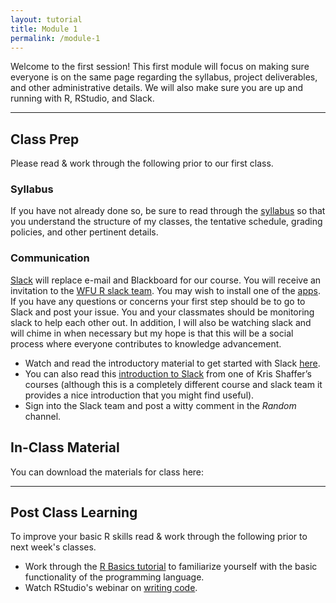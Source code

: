 ```yaml
---
layout: tutorial
title: Module 1
permalink: /module-1
---
```


Welcome to the first session! This first module will focus on making sure everyone is on the same page regarding the syllabus, project deliverables, and other administrative details.  We will also make sure you are up and running with R, RStudio, and Slack.

<hr>


## Class Prep

Please read & work through the following prior to our first class. 

### Syllabus

If you have not already done so, be sure to read through the [syllabus](ban6003) so that you understand the structure of my classes, the tentative schedule, grading policies, and other pertinent details.

### Communication

[Slack](https://slack.com/) will replace e-mail and Blackboard for our course. You will receive an invitation to the [WFU R slack team](https://wfu-r.slack.com/). You may wish to install one of the [apps](https://slack.com/downloads/osx). If you have any questions or concerns your first step should be to go to Slack and post your issue.  You and your classmates should be monitoring slack to help each other out. In addition, I will also be watching slack and will chime in when necessary but my hope is that this will be a social process where everyone contributes to knowledge advancement.

- Watch and read the introductory material to get started with Slack [here](https://slack.com/is).
- You can also read this [introduction to Slack](https://vimeo.com/133692325) from one of Kris Shaffer’s courses (although this is a completely different course and slack team it provides a nice introduction that you might find useful). 
- Sign into the Slack team and post a witty comment in the *Random* channel.

## In-Class Material

You can download the materials for class here: &nbsp; <a href="" style="color:black;"><i class="fa fa-cloud-download" style="font-size:1em"></i></a>

<hr>

## Post Class Learning 

To improve your basic R skills read & work through the following prior to next week's classes. 

- Work through the [R Basics tutorial](basics) to familiarize yourself with the basic functionality of the programming language.
- Watch RStudio's webinar on [writing code](https://www.rstudio.com/resources/webinars/rstudio-essentials-webinar-series-part-1/).

